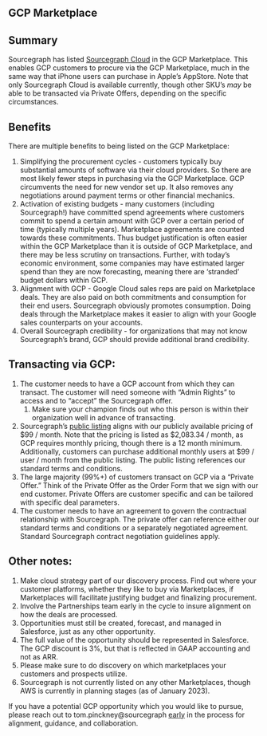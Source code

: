 ## GCP Marketplace


## Summary

Sourcegraph has listed [Sourcegraph Cloud](https://console.cloud.google.com/marketplace/product/sourcegraph-public/sgcipbc) in the GCP Marketplace.  This enables GCP customers to procure via the GCP Marketplace, much in the same way that iPhone users can purchase in Apple’s AppStore.  Note that only Sourcegraph Cloud is available currently, though other SKU’s *may* be able to be transacted via Private Offers, depending on the specific circumstances.  


## Benefits

There are multiple benefits to being listed on the GCP Marketplace:



1. Simplifying the procurement cycles - customers typically buy substantial amounts of software via their cloud providers.  So there are most likely fewer steps in purchasing via the GCP Marketplace.  GCP circumvents the need for new vendor set up.  It also removes any negotiations around payment terms or other financial mechanics. 
2. Activation of existing budgets - many customers (including Sourcegraph!) have committed spend agreements where customers commit to spend a certain amount with GCP over a certain period of time (typically multiple years).  Marketplace agreements are counted towards these commitments.  Thus budget justification is often easier within the GCP Marketplace than it is outside of GCP Marketplace, and there may be less scrutiny on transactions.  Further, with today’s economic environment, some companies may have estimated larger spend than they are now forecasting, meaning there are ‘stranded’ budget dollars within GCP.  
3. Alignment with GCP - Google Cloud sales reps are paid on Marketplace deals.  They are also paid on both commitments and consumption for their end users.  Sourcegraph obviously promotes consumption.  Doing deals through the Marketplace makes it easier to align with your Google sales counterparts on your accounts.  
4. Overall Sourcegraph credibility - for organizations that may not know Sourcegraph’s brand, GCP should provide additional brand credibility.


## Transacting via GCP:



1. The customer needs to have a GCP account from which they can transact.  The customer will need someone with “Admin Rights” to access and to “accept” the Sourcegraph offer.  
    1. Make sure your champion finds out who this person is within their organization well in advance of transacting.
2. Sourcegraph’s [public listing](https://console.cloud.google.com/marketplace/product/sourcegraph-public/sgcipbc) aligns with our publicly available pricing of $99 / month.  Note that the pricing is listed as $2,083.34 / month, as GCP requires monthly pricing, though there is a 12 month minimum.  Additionally, customers can purchase additional monthly users at $99 / user / month from the public listing.  The public listing references our standard terms and conditions.  
3. The large majority (99%+) of customers transact on GCP via a “Private Offer.”  Think of the Private Offer as the Order Form that we sign with our end customer.  Private Offers are customer specific and can be tailored with specific deal parameters.  
4. The customer needs to have an agreement to govern the contractual relationship with Sourcegraph.  The private offer can reference either our standard terms and conditions or a separately negotiated agreement.  Standard Sourcegraph contract negotiation guidelines apply.  


## Other notes:



1. Make cloud strategy part of our discovery process.  Find out where your customer platforms, whether they like to buy via Marketplaces, if Marketplaces will facilitate justifying budget and finalizing procurement. 
2. Involve the Partnerships team early in the cycle to insure alignment on how the deals are processed.
3. Opportunities must still be created, forecast, and managed in Salesforce, just as any other opportunity.  
4. The full value of the opportunity should be represented in Salesforce.  The GCP discount is 3%, but that is reflected in GAAP accounting and not as ARR.  
5. Please make sure to do discovery on which marketplaces your customers and prospects utilize.  
6. Sourcegraph is not currently listed on any other Marketplaces, though AWS is currently in planning stages (as of January 2023).  

If you have a potential GCP opportunity which you would like to pursue, please reach out to tom.pinckney@sourcegraph <span style="text-decoration:underline;">early</span> in the process for alignment, guidance, and collaboration.  
